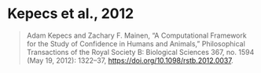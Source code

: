 # Kepecs et al., 2012

> Adam Kepecs and Zachary F. Mainen, “A Computational Framework for the Study of Confidence in Humans and Animals,” Philosophical Transactions of the Royal Society B: Biological Sciences 367, no. 1594 (May 19, 2012): 1322–37, <https://doi.org/10.1098/rstb.2012.0037>.
